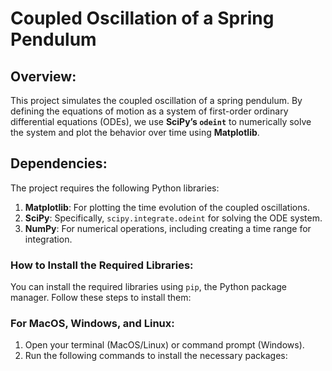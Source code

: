 # Coupled Oscillation of a Spring Pendulum

## Overview:
This project simulates the coupled oscillation of a spring pendulum. By defining the equations of motion as a system of first-order ordinary differential equations (ODEs), we use **SciPy’s `odeint`** to numerically solve the system and plot the behavior over time using **Matplotlib**.

## Dependencies:
The project requires the following Python libraries:
1. **Matplotlib**: For plotting the time evolution of the coupled oscillations.
2. **SciPy**: Specifically, `scipy.integrate.odeint` for solving the ODE system.
3. **NumPy**: For numerical operations, including creating a time range for integration.

### How to Install the Required Libraries:
You can install the required libraries using `pip`, the Python package manager. Follow these steps to install them:

### For MacOS, Windows, and Linux:
1. Open your terminal (MacOS/Linux) or command prompt (Windows).
2. Run the following commands to install the necessary packages:

